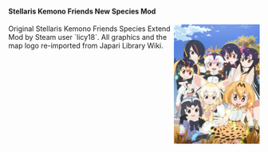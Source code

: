 #### Stellaris Kemono Friends New Species Mod
<img src="https://raw.githubusercontent.com/anonymousofsuomus/stellaris-kemono-friends-new-species-mod/main/thumbnail.png" height="240em" align="right" />  
Original Stellaris Kemono Friends Species Extend Mod by Steam user `licy18`.  
All graphics and the map logo re-imported from Japari Library Wiki.  
